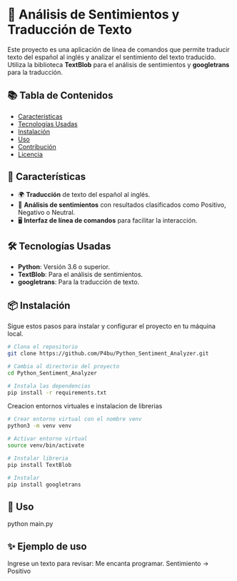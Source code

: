 # 📝 Análisis de Sentimientos y Traducción de Texto

Este proyecto es una aplicación de línea de comandos que permite traducir texto del español al inglés y analizar el sentimiento del texto traducido. Utiliza la biblioteca **TextBlob** para el análisis de sentimientos y **googletrans** para la traducción.

## 📚 Tabla de Contenidos

- [Características](#características)
- [Tecnologías Usadas](#tecnologías-usadas)
- [Instalación](#instalación)
- [Uso](#uso)
- [Contribución](#contribución)
- [Licencia](#licencia)

## 🌟 Características

- 🌍 **Traducción** de texto del español al inglés.
- 💖 **Análisis de sentimientos** con resultados clasificados como Positivo, Negativo o Neutral.
- 🖥️ **Interfaz de línea de comandos** para facilitar la interacción.

## 🛠️ Tecnologías Usadas

- **Python**: Versión 3.6 o superior.
- **TextBlob**: Para el análisis de sentimientos.
- **googletrans**: Para la traducción de texto.

## 📦 Instalación

Sigue estos pasos para instalar y configurar el proyecto en tu máquina local.

```bash
# Clona el repositorio
git clone https://github.com/P4bu/Python_Sentiment_Analyzer.git

# Cambia al directorio del proyecto
cd Python_Sentiment_Analyzer

# Instala las dependencias
pip install -r requirements.txt
```
Creacion entornos virtuales e instalacion de librerias

```bash 
# Crear entorno virtual con el nombre venv
python3 -m venv venv

# Activar entorno virtual
source venv/bin/activate

# Instalar libreria
pip install TextBlob

# Instalar 
pip install googletrans
```

## 🚀 Uso

python main.py

## ✨ Ejemplo de uso

Ingrese un texto para revisar: Me encanta programar.
Sentimiento -> Positivo
